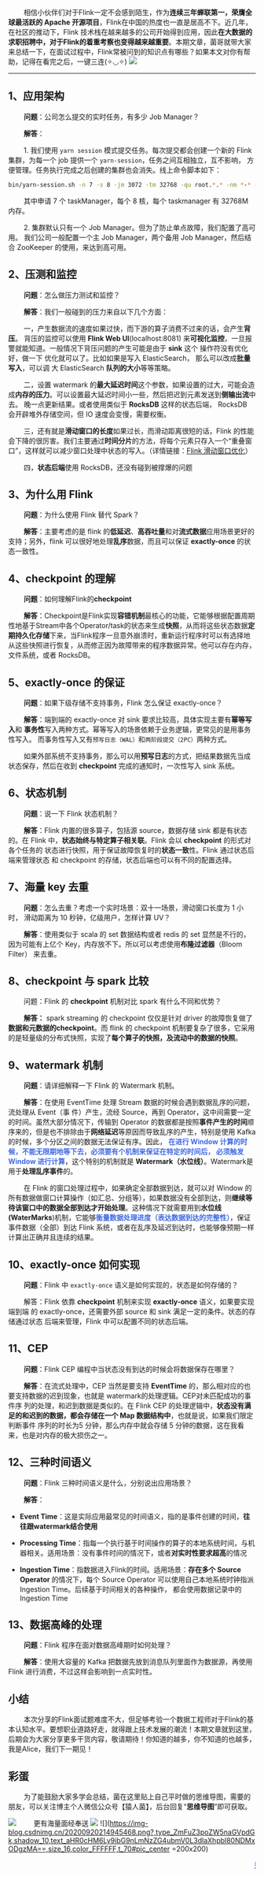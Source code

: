 &nbsp;&nbsp;&nbsp;&nbsp;&nbsp;&nbsp;&nbsp;&nbsp;相信小伙伴们对于Flink一定不会感到陌生，作为**连续三年蝉联第一，荣膺全球最活跃的 Apache 开源项目**，Flink在中国的热度也一直是居高不下。近几年，在社区的推动下，Flink 技术栈在越来越多的公司开始得到应用，因此**在大数据的求职招聘中，对于Flink的着重考察也变得越来越重要**。本期文章，菌哥就带大家来总结一下，在面试过程中，Flink常被问到的知识点有哪些？如果本文对你有帮助，记得在看完之后，一键三连(✧◡✧)
![](https://img-blog.csdnimg.cn/20210126133106608.jpg?,type_ZmFuZ3poZW5naGVpdGk,shadow_10,text_aHR0cHM6Ly9ibG9nLmNzZG4ubmV0L3dlaXhpbl80NDMxODgzMA==,size_16,color_FFFFFF,t_70#pic_center)

***
## 1、应用架构
&nbsp;&nbsp;&nbsp;&nbsp;&nbsp;&nbsp;&nbsp;&nbsp;**问题**：公司怎么提交的实时任务，有多少 Job Manager？

&nbsp;&nbsp;&nbsp;&nbsp;&nbsp;&nbsp;&nbsp;&nbsp;**解答**：

&nbsp;&nbsp;&nbsp;&nbsp;&nbsp;&nbsp;&nbsp;&nbsp;1. 我们使用 `yarn session` 模式提交任务。每次提交都会创建一个新的 Flink 集群，为每一个 job 提供一个 `yarn-session`，任务之间互相独立，互不影响， 方便管理。任务执行完成之后创建的集群也会消失。线上命令脚本如下：

```bash
bin/yarn-session.sh -n 7 -s 8 -jm 3072 -tm 32768 -qu root.*.* -nm *-* -d
```
&nbsp;&nbsp;&nbsp;&nbsp;&nbsp;&nbsp;&nbsp;&nbsp;其中申请 7 个 taskManager，每个 8 核，每个 taskmanager 有 32768M 内存。

&nbsp;&nbsp;&nbsp;&nbsp;&nbsp;&nbsp;&nbsp;&nbsp;2. 集群默认只有一个 Job Manager。但为了防止单点故障，我们配置了高可用。 我们公司一般配置一个主 Job Manager，两个备用 Job Manager，然后结合 ZooKeeper 的使用，来达到高可用。


## 2、压测和监控
&nbsp;&nbsp;&nbsp;&nbsp;&nbsp;&nbsp;&nbsp;&nbsp;**问题**：怎么做压力测试和监控？

&nbsp;&nbsp;&nbsp;&nbsp;&nbsp;&nbsp;&nbsp;&nbsp;**解答**：我们一般碰到的压力来自以下几个方面：

&nbsp;&nbsp;&nbsp;&nbsp;&nbsp;&nbsp;&nbsp;&nbsp;一，产生数据流的速度如果过快，而下游的算子消费不过来的话，会产生**背压**。 背压的监控可以使用 **Flink Web UI**(localhost:8081) 来**可视化监控**，一旦报警就能知道。一般情况下背压问题的产生可能是由于 **sink** 这个 操作符没有优化好，做一下 优化就可以了。比如如果是写入 ElasticSearch， 那么可以改成**批量写入**，可以调 大 ElasticSearch **队列的大小**等等策略。


&nbsp;&nbsp;&nbsp;&nbsp;&nbsp;&nbsp;&nbsp;&nbsp;二，设置 watermark 的**最大延迟时间**这个参数，如果设置的过大，可能会造成**内存的压力**。可以设置最大延迟时间小一些，然后把迟到元素发送到**侧输出流**中去。 晚一点更新结果。或者使用类似于 **RocksDB** 这样的状态后端， RocksDB 会开辟堆外存储空间，但 IO 速度会变慢，需要权衡。


&nbsp;&nbsp;&nbsp;&nbsp;&nbsp;&nbsp;&nbsp;&nbsp;三，还有就是**滑动窗口的长度**如果过长，而滑动距离很短的话，Flink 的性能会下降的很厉害。我们主要通过**时间分片**的方法，将每个元素只存入一个“重叠窗 口”，这样就可以减少窗口处理中状态的写入。（详情链接：[Flink 滑动窗口优化](https://www.infoq.cn/article/sIhs_qY6HCpMQNblTI9M)）

&nbsp;&nbsp;&nbsp;&nbsp;&nbsp;&nbsp;&nbsp;&nbsp;四，**状态后端**使用 RocksDB，还没有碰到被撑爆的问题

## 3、为什么用 Flink
&nbsp;&nbsp;&nbsp;&nbsp;&nbsp;&nbsp;&nbsp;&nbsp;**问题**：为什么使用 Flink 替代 Spark？

&nbsp;&nbsp;&nbsp;&nbsp;&nbsp;&nbsp;&nbsp;&nbsp;**解答**：主要考虑的是 flink 的**低延迟**、**高吞吐量**和对**流式数据**应用场景更好的支持；另外，flink 可以很好地处理**乱序**数据，而且可以保证 **exactly-once** 的状态一致性。

## 4、checkpoint 的理解
&nbsp;&nbsp;&nbsp;&nbsp;&nbsp;&nbsp;&nbsp;&nbsp;**问题**：如何理解Flink的**checkpoint**

&nbsp;&nbsp;&nbsp;&nbsp;&nbsp;&nbsp;&nbsp;&nbsp;**解答**：Checkpoint是Flink实现**容错机制**最核心的功能，它能够根据配置周期性地基于Stream中各个Operator/task的状态来生成**快照**，从而将这些状态数据**定期持久化存储**下来，当Flink程序一旦意外崩溃时，重新运行程序时可以有选择地从这些快照进行恢复，从而修正因为故障带来的程序数据异常。他可以存在内存，文件系统，或者 RocksDB。


## 5、exactly-once 的保证
&nbsp;&nbsp;&nbsp;&nbsp;&nbsp;&nbsp;&nbsp;&nbsp;**问题**：如果下级存储不支持事务，Flink 怎么保证 exactly-once？

&nbsp;&nbsp;&nbsp;&nbsp;&nbsp;&nbsp;&nbsp;&nbsp;**解答**：端到端的 exactly-once 对 sink 要求比较高，具体实现主要有**幂等写入**和 **事务性**写入两种方式。幂等写入的场景依赖于业务逻辑，更常见的是用事务性写入。 而事务性写入又有`预写日志（WAL）`和`两阶段提交（2PC）`两种方式。

&nbsp;&nbsp;&nbsp;&nbsp;&nbsp;&nbsp;&nbsp;&nbsp;如果外部系统不支持事务，那么可以用**预写日志**的方式，把结果数据先当成状态保存，然后在收到 **checkpoint** 完成的通知时，一次性写入 sink 系统。

## 6、状态机制
&nbsp;&nbsp;&nbsp;&nbsp;&nbsp;&nbsp;&nbsp;&nbsp;**问题**：说一下 Flink 状态机制？

&nbsp;&nbsp;&nbsp;&nbsp;&nbsp;&nbsp;&nbsp;&nbsp;**解答**：Flink 内置的很多算子，包括源 source，数据存储 sink 都是有状态的。在 Flink 中，**状态始终与特定算子相关联**。Flink 会以 **checkpoint** 的形式对各个任务的 状态进行快照，用于保证故障恢复时的**状态一致**性。Flink 通过状态后端来管理状态 和 checkpoint 的存储，状态后端也可以有不同的配置选择。

## 7、海量 key 去重
&nbsp;&nbsp;&nbsp;&nbsp;&nbsp;&nbsp;&nbsp;&nbsp;**问题**：怎么去重？考虑一个实时场景：双十一场景，滑动窗口长度为 1 小时， 滑动距离为 10 秒钟，亿级用户，怎样计算 UV？

&nbsp;&nbsp;&nbsp;&nbsp;&nbsp;&nbsp;&nbsp;&nbsp;**解答**：使用类似于 scala 的 set 数据结构或者 redis 的 set 显然是不行的， 因为可能有上亿个 Key，内存放不下。所以可以考虑使用**布隆过滤器**（Bloom Filter） 来去重。

## 8、checkpoint 与 spark 比较

&nbsp;&nbsp;&nbsp;&nbsp;&nbsp;&nbsp;&nbsp;&nbsp;问题：Flink 的 **checkpoint** 机制对比 spark 有什么不同和优势？

&nbsp;&nbsp;&nbsp;&nbsp;&nbsp;&nbsp;&nbsp;&nbsp;**解答：** spark streaming 的 checkpoint 仅仅是针对 driver 的故障恢复做了**数据和元数据的checkpoint**。而 flink 的 checkpoint 机制要复杂了很多，它采用的是轻量级的分布式快照，实现了**每个算子的快照，及流动中的数据的快照**。

## 9、watermark 机制
&nbsp;&nbsp;&nbsp;&nbsp;&nbsp;&nbsp;&nbsp;&nbsp;**问题**：请详细解释一下 Flink 的 Watermark 机制。

&nbsp;&nbsp;&nbsp;&nbsp;&nbsp;&nbsp;&nbsp;&nbsp;**解答**：在使用 EventTime 处理 Stream 数据的时候会遇到数据乱序的问题，流处理从 Event（事 件）产生，流经 Source，再到 Operator，这中间需要一定的时间。虽然大部分情况下，传输到 Operator 的数据都是按照**事件产生的时间**顺序来的，但是也不排除由于**网络延迟**等原因而导致乱序的产生，特别是使用 Kafka 的时候，多个分区之间的数据无法保证有序。因此， <font color='RoyalBlue'>**在进行 Window 计算的时候，不能无限期地等下去，必须要有个机制来保证在特定的时间后， 必须触发 Window 进行计算**</font>，这个特别的机制就是 **Watermark（水位线）**。Watermark是用于**处理乱序事件**的。

&nbsp;&nbsp;&nbsp;&nbsp;&nbsp;&nbsp;&nbsp;&nbsp;在 Flink 的窗口处理过程中，如果确定全部数据到达，就可以对 Window 的所有数据做窗口计算操作（如汇总、分组等），如果数据没有全部到达，则**继续等待该窗口中的数据全部到达才开始处理**。这种情况下就需要用到**水位线(WaterMarks**)机制，它能够<font color='RoyalBlue'>**衡量数据处理进度（表达数据到达的完整性）**</font>，保证事件数据（全部）到达 Flink 系统，或者在乱序及延迟到达时，也能够像预期一样计算出正确并且连续的结果。


## 10、exactly-once 如何实现
&nbsp;&nbsp;&nbsp;&nbsp;&nbsp;&nbsp;&nbsp;&nbsp;**问题**：Flink 中 `exactly-once` 语义是如何实现的，状态是如何存储的？

&nbsp;&nbsp;&nbsp;&nbsp;&nbsp;&nbsp;&nbsp;&nbsp;解答：Flink 依靠 **checkpoint** 机制来实现 **exactly-once** 语义，如果要实现端到端 的 exactly-once，还需要外部 source 和 sink 满足一定的条件。状态的存储通过状态 后端来管理，Flink 中可以配置不同的状态后端。

## 11、CEP
&nbsp;&nbsp;&nbsp;&nbsp;&nbsp;&nbsp;&nbsp;&nbsp;**问题**：Flink CEP 编程中当状态没有到达的时候会将数据保存在哪里？

&nbsp;&nbsp;&nbsp;&nbsp;&nbsp;&nbsp;&nbsp;&nbsp;**解答**：在流式处理中，CEP 当然是要支持 **EventTime** 的，那么相对应的也要支持数据的迟到现象，也就是 watermark的处理逻辑。CEP对未匹配成功的事件序 列的处理，和迟到数据是类似的。在 Flink CEP 的处理逻辑中，**状态没有满足的和迟到的数据，都会存储在一个 Map 数据结构中**，也就是说，如果我们限定判断事件 序列的时长为5 分钟，那么内存中就会存储 5 分钟的数据，这在我看来，也是对内存的极大损伤之一。

## 12、三种时间语义
&nbsp;&nbsp;&nbsp;&nbsp;&nbsp;&nbsp;&nbsp;&nbsp;**问题**：Flink 三种时间语义是什么，分别说出应用场景？

&nbsp;&nbsp;&nbsp;&nbsp;&nbsp;&nbsp;&nbsp;&nbsp;**解答**：

- **Event Time**：这是实际应用最常见的时间语义，指的是事件创建的时间，**往往跟watermark结合使用**

- **Processing Time**：指每一个执行基于时间操作的算子的本地系统时间，与机器相关。适用场景：没有事件时间的情况下，或者**对实时性要求超高**的情况
- **Ingestion Time**：指数据进入Flink的时间。适用场景：**存在多个 Source Operator** 的情况下，每个 Source Operator 可以使用自己本地系统时钟指派 Ingestion Time。后续基于时间相关的各种操作， 都会使用数据记录中的 Ingestion Time


## 13、数据高峰的处理
&nbsp;&nbsp;&nbsp;&nbsp;&nbsp;&nbsp;&nbsp;&nbsp;**问题**：Flink 程序在面对数据高峰期时如何处理？

&nbsp;&nbsp;&nbsp;&nbsp;&nbsp;&nbsp;&nbsp;&nbsp;**解答**：使用大容量的 Kafka 把数据先放到消息队列里面作为数据源，再使用 Flink 进行消费，不过这样会影响到一点实时性。
&nbsp;&nbsp;&nbsp;&nbsp;&nbsp;&nbsp;&nbsp;&nbsp;

## 小结
&nbsp;&nbsp;&nbsp;&nbsp;&nbsp;&nbsp;&nbsp;&nbsp;本次分享的Flink面试题难度不大，但足够考验一个数据工程师对于Flink的基本认知水平。要想职业道路好走，就得跟上技术发展的潮流！本期文章就到这里，后期会为大家分享更多干货内容，敬请期待！你知道的越多，你不知道的也越多，我是Alice，我们下一期见！


 ## 彩蛋
&nbsp;&nbsp;&nbsp;&nbsp;&nbsp;&nbsp;&nbsp;&nbsp;为了能鼓励大家多学会总结，菌在这里贴上自己平时做的思维导图，需要的朋友，可以关注博主个人微信公众号【猿人菌】，后台回复“**思维导图**”即可获取。

![](https://img-blog.csdnimg.cn/20201015101722118.png?,type_ZmFuZ3poZW5naGVpdGk,shadow_10,text_aHR0cHM6Ly9ibG9nLmNzZG4ubmV0L3dlaXhpbl80NDMxODgzMA==,size_16,color_FFFFFF,t_70#pic_center)
&nbsp;&nbsp;&nbsp;&nbsp;&nbsp;&nbsp;&nbsp;&nbsp;更有海量面经奉送
![](https://img-blog.csdnimg.cn/20210126132608386.png?,type_ZmFuZ3poZW5naGVpdGk,shadow_10,text_aHR0cHM6Ly9ibG9nLmNzZG4ubmV0L3dlaXhpbl80NDMxODgzMA==,size_16,color_FFFFFF,t_70#pic_center)
![](https://img-blog.csdnimg.cn/20200920214945468.png?,type_ZmFuZ3poZW5naGVpdGk,shadow_10,text_aHR0cHM6Ly9ibG9nLmNzZG4ubmV0L3dlaXhpbl80NDMxODgzMA==,size_16,color_FFFFFF,t_70#pic_center =200x200)
<center>
<marquee>
<b>
     <font color="#4169E1">关注即可获取高质量思维导图，互联网一线大厂面经，大数据珍藏精品书籍...期待您的关注!</font>





